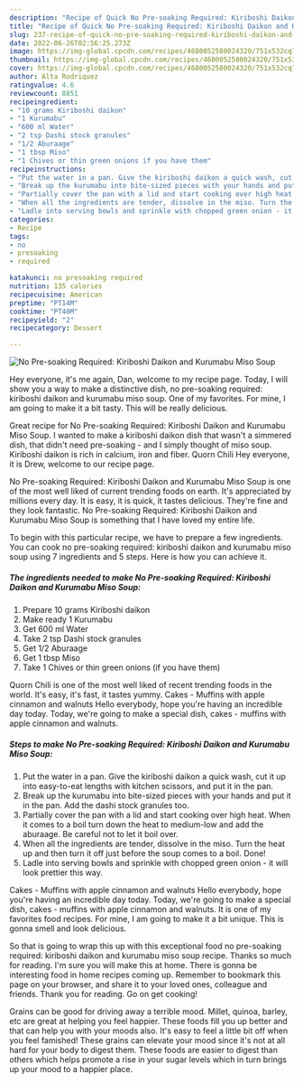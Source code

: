 ```yaml
---
description: "Recipe of Quick No Pre-soaking Required: Kiriboshi Daikon and Kurumabu Miso Soup"
title: "Recipe of Quick No Pre-soaking Required: Kiriboshi Daikon and Kurumabu Miso Soup"
slug: 237-recipe-of-quick-no-pre-soaking-required-kiriboshi-daikon-and-kurumabu-miso-soup
date: 2022-06-26T02:56:25.273Z
image: https://img-global.cpcdn.com/recipes/4680052580024320/751x532cq70/no-pre-soaking-required-kiriboshi-daikon-and-kurumabu-miso-soup-recipe-main-photo.jpg
thumbnail: https://img-global.cpcdn.com/recipes/4680052580024320/751x532cq70/no-pre-soaking-required-kiriboshi-daikon-and-kurumabu-miso-soup-recipe-main-photo.jpg
cover: https://img-global.cpcdn.com/recipes/4680052580024320/751x532cq70/no-pre-soaking-required-kiriboshi-daikon-and-kurumabu-miso-soup-recipe-main-photo.jpg
author: Alta Rodriquez
ratingvalue: 4.6
reviewcount: 8851
recipeingredient:
- "10 grams Kiriboshi daikon"
- "1 Kurumabu"
- "600 ml Water"
- "2 tsp Dashi stock granules"
- "1/2 Aburaage"
- "1 tbsp Miso"
- "1 Chives or thin green onions if you have them"
recipeinstructions:
- "Put the water in a pan. Give the kiriboshi daikon a quick wash, cut it up into easy-to-eat lengths with kitchen scissors, and put it in the pan."
- "Break up the kurumabu into bite-sized pieces with your hands and put it in the pan. Add the dashi stock granules too."
- "Partially cover the pan with a lid and start cooking over high heat. When it comes to a boil turn down the heat to medium-low and add the aburaage.   Be careful not to let it boil over."
- "When all the ingredients are tender, dissolve in the miso. Turn the heat up and then turn it off just before the soup comes to a boil. Done!"
- "Ladle into serving bowls and sprinkle with chopped green onion - it will look prettier this way."
categories:
- Recipe
tags:
- no
- presoaking
- required

katakunci: no presoaking required 
nutrition: 135 calories
recipecuisine: American
preptime: "PT14M"
cooktime: "PT40M"
recipeyield: "2"
recipecategory: Dessert

---
```



![No Pre-soaking Required: Kiriboshi Daikon and Kurumabu Miso Soup](https://img-global.cpcdn.com/recipes/4680052580024320/751x532cq70/no-pre-soaking-required-kiriboshi-daikon-and-kurumabu-miso-soup-recipe-main-photo.jpg)

Hey everyone, it's me again, Dan, welcome to my recipe page. Today, I will show you a way to make a distinctive dish, no pre-soaking required: kiriboshi daikon and kurumabu miso soup. One of my favorites. For mine, I am going to make it a bit tasty. This will be really delicious.

Great recipe for No Pre-soaking Required: Kiriboshi Daikon and Kurumabu Miso Soup. I wanted to make a kiriboshi daikon dish that wasn&#39;t a simmered dish, that didn&#39;t need pre-soaking - and I simply thought of miso soup. Kiriboshi daikon is rich in calcium, iron and fiber. Quorn Chili Hey everyone, it is Drew, welcome to our recipe page.

No Pre-soaking Required: Kiriboshi Daikon and Kurumabu Miso Soup is one of the most well liked of current trending foods on earth. It's appreciated by millions every day. It is easy, it is quick, it tastes delicious. They're fine and they look fantastic. No Pre-soaking Required: Kiriboshi Daikon and Kurumabu Miso Soup is something that I have loved my entire life.


To begin with this particular recipe, we have to prepare a few ingredients. You can cook no pre-soaking required: kiriboshi daikon and kurumabu miso soup using 7 ingredients and 5 steps. Here is how you can achieve it.

<!--inarticleads1-->

##### The ingredients needed to make No Pre-soaking Required: Kiriboshi Daikon and Kurumabu Miso Soup:

1. Prepare 10 grams Kiriboshi daikon
1. Make ready 1 Kurumabu
1. Get 600 ml Water
1. Take 2 tsp Dashi stock granules
1. Get 1/2 Aburaage
1. Get 1 tbsp Miso
1. Take 1 Chives or thin green onions (if you have them)


Quorn Chili is one of the most well liked of recent trending foods in the world. It&#39;s easy, it&#39;s fast, it tastes yummy. Cakes - Muffins with apple cinnamon and walnuts Hello everybody, hope you&#39;re having an incredible day today. Today, we&#39;re going to make a special dish, cakes - muffins with apple cinnamon and walnuts. 

<!--inarticleads2-->

##### Steps to make No Pre-soaking Required: Kiriboshi Daikon and Kurumabu Miso Soup:

1. Put the water in a pan. Give the kiriboshi daikon a quick wash, cut it up into easy-to-eat lengths with kitchen scissors, and put it in the pan.
1. Break up the kurumabu into bite-sized pieces with your hands and put it in the pan. Add the dashi stock granules too.
1. Partially cover the pan with a lid and start cooking over high heat. When it comes to a boil turn down the heat to medium-low and add the aburaage.   Be careful not to let it boil over.
1. When all the ingredients are tender, dissolve in the miso. Turn the heat up and then turn it off just before the soup comes to a boil. Done!
1. Ladle into serving bowls and sprinkle with chopped green onion - it will look prettier this way.


Cakes - Muffins with apple cinnamon and walnuts Hello everybody, hope you&#39;re having an incredible day today. Today, we&#39;re going to make a special dish, cakes - muffins with apple cinnamon and walnuts. It is one of my favorites food recipes. For mine, I am going to make it a bit unique. This is gonna smell and look delicious. 

So that is going to wrap this up with this exceptional food no pre-soaking required: kiriboshi daikon and kurumabu miso soup recipe. Thanks so much for reading. I'm sure you will make this at home. There is gonna be interesting food in home recipes coming up. Remember to bookmark this page on your browser, and share it to your loved ones, colleague and friends. Thank you for reading. Go on get cooking!

Grains can be good for driving away a terrible mood. Millet, quinoa, barley, etc are great at helping you feel happier. These foods fill you up better and that can help you with your moods also. It's easy to feel a little bit off when you feel famished! These grains can elevate your mood since it's not at all hard for your body to digest them. These foods are easier to digest than others which helps promote a rise in your sugar levels which in turn brings up your mood to a happier place.
